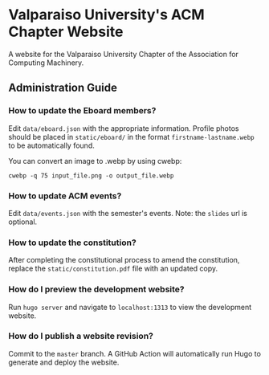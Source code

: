 # Valparaiso University's ACM Chapter Website

A website for the Valparaiso University Chapter of the Association for Computing Machinery.

## Administration Guide

### How to update the Eboard members?

Edit `data/eboard.json` with the appropriate information. Profile photos should be placed in `static/eboard/` in the format `firstname-lastname.webp` to be automatically found.

You can convert an image to .webp by using cwebp:

```
cwebp -q 75 input_file.png -o output_file.webp
```

### How to update ACM events?

Edit `data/events.json` with the semester's events. Note: the `slides` url is optional.

### How to update the constitution?

After completing the constitutional process to amend the constitution, replace the `static/constitution.pdf` file with an updated copy.

### How do I preview the development website?

Run `hugo server` and navigate to `localhost:1313` to view the development website.

### How do I publish a website revision?

Commit to the `master` branch. A GitHub Action will automatically run Hugo to generate and deploy the website.

